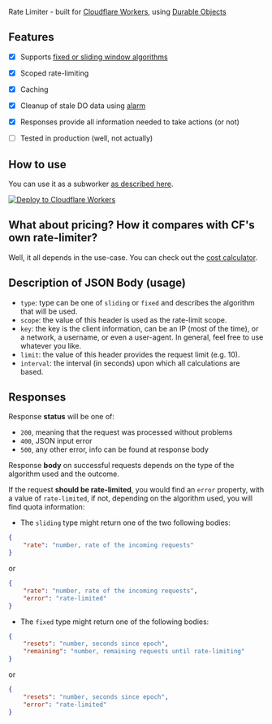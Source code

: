 Rate Limiter - built for [Cloudflare Workers](https://developers.cloudflare.com/workers/), using [Durable Objects](https://developers.cloudflare.com/workers/learning/using-durable-objects/)

## Features
- [x] Supports [fixed or sliding window algorithms](https://www.quinbay.com/blog/understanding-rate-limiting-algorithms)
- [x] Scoped rate-limiting
- [x] Caching 
- [x] Cleanup of stale DO data using [alarm](https://developers.cloudflare.com/workers/learning/using-durable-objects/#alarms-in-durable-objects)
- [x] Responses provide all information needed to take actions (or not)
- [ ] Tested in production (well, not actually)


## How to use
You can use it as a subworker [as described here](https://developers.cloudflare.com/workers/platform/bindings/about-service-bindings/).

[![Deploy to Cloudflare Workers](https://deploy.workers.cloudflare.com/button)](https://deploy.workers.cloudflare.com/?url=https://github.com/ianapiron/durable-limiter)

## What about pricing? How it compares with CF's own rate-limiter?
Well, it all depends in the use-case. You can check out the [cost calculator](https://dl-cost-calculator.dev0x.workers.dev/).

## Description of JSON Body (usage)
* `type`: type can be one of `sliding` or `fixed` and describes the algorithm that will be used.
* `scope`: the value of this header is used as the rate-limit scope.
* `key`: the key is the client information, can be an IP (most of the time), or a network, a username, or even a user-agent. In general, feel free to use whatever you like.
* `limit`: the value of this header provides the request limit (e.g. 10).
* `interval`: the interval (in seconds) upon which all calculations are based.

## Responses
Response __status__ will be one of:
* `200`, meaning that the request was processed without problems
* `400`, JSON input error
* `500`, any other error, info can be found at response body

Response __body__ on successful requests depends on the type of the algorithm used and the outcome.

If the request __should be rate-limited__, you would find an `error` property, with a value of `rate-limited`, if not, depending on the algorithm used, you will find quota information:


* The `sliding` type might return one of the two following bodies:
```json
{
    "rate": "number, rate of the incoming requests"
}
```
or
```json
{
    "rate": "number, rate of the incoming requests",
    "error": "rate-limited"
}
```   

* The `fixed` type might return one of the following bodies:
```json
{ 
    "resets": "number, seconds since epoch",
    "remaining": "number, remaining requests until rate-limiting"
}
```   
or
```json
{
    "resets": "number, seconds since epoch",
    "error": "rate-limited"
}
```
